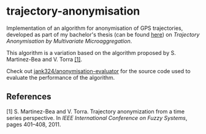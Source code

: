 # trajectory-anonymisation

Implementation of an algorithm for anonymisation of GPS trajectories, developed as part of my bachelor's thesis (can be found [here](https://www.sts.tuhh.de/pw-and-m-theses/2018/kaiser18.pdf)) on *Trajectory Anonymisation by Multivariate Microaggregation*.

This algorithm is a variation based on the algorithm proposed by S. Martinez-Bea and V. Torra [[1]](#1).

Check out [jank324/anonymisation-evaluator](https://github.com/jank324/anonymisation-evaluator.git) for the source code used to evaluate the performance of the algorithm.

## References
<a id="1">[1]</a> 
S. Martinez-Bea and V. Torra. Trajectory anonymization from a time series perspective. In *IEEE International Conference on Fuzzy Systems*, pages 401–408, 2011.
